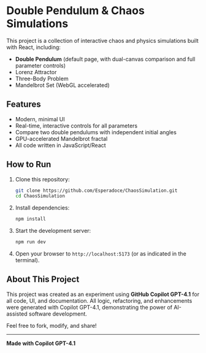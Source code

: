 
# Double Pendulum & Chaos Simulations

This project is a collection of interactive chaos and physics simulations built with React, including:

- **Double Pendulum** (default page, with dual-canvas comparison and full parameter controls)
- Lorenz Attractor
- Three-Body Problem
- Mandelbrot Set (WebGL accelerated)

## Features
- Modern, minimal UI
- Real-time, interactive controls for all parameters
- Compare two double pendulums with independent initial angles
- GPU-accelerated Mandelbrot fractal
- All code written in JavaScript/React

## How to Run
1. Clone this repository:
   ```sh
   git clone https://github.com/Esperadoce/ChaosSimulation.git
   cd ChaosSimulation
   ```
2. Install dependencies:
   ```sh
   npm install
   ```
3. Start the development server:
   ```sh
   npm run dev
   ```
4. Open your browser to `http://localhost:5173` (or as indicated in the terminal).

## About This Project
This project was created as an experiment using **GitHub Copilot GPT-4.1** for all code, UI, and documentation. All logic, refactoring, and enhancements were generated with Copilot GPT-4.1, demonstrating the power of AI-assisted software development.

Feel free to fork, modify, and share!

---

**Made with Copilot GPT-4.1**
